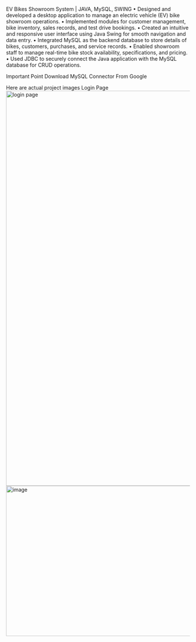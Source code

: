EV Bikes Showroom System | JAVA, MySQL, SWING
•	Designed and developed a desktop application to manage an electric vehicle (EV) bike showroom operations.
•	Implemented modules for customer management, bike inventory, sales records, and test drive bookings.
•	Created an intuitive and responsive user interface using Java Swing for smooth navigation and data entry.
•	Integrated MySQL as the backend database to store details of bikes, customers, purchases, and service records.
•	Enabled showroom staff to manage real-time bike stock availability, specifications, and pricing.
•	Used JDBC to securely connect the Java application with the MySQL database for CRUD operations.

Important Point
Download MySQL Connector From Google

Here are actual project images
Login Page
<img width="1920" height="1080" alt="login page" src="https://github.com/user-attachments/assets/d085193d-058d-4b19-a41b-53ce45b0412e" />
<img width="940" height="411" alt="image" src="https://github.com/user-attachments/assets/03691276-fc65-4181-9b83-72cff74a84af" />


